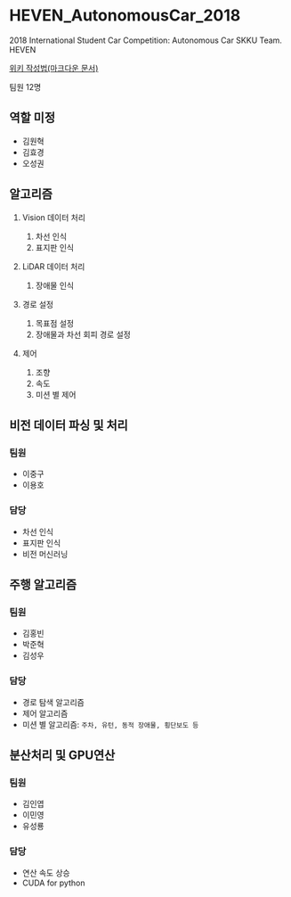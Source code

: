 # HEVEN_AutonomousCar_2018
2018 International Student Car Competition: Autonomous Car SKKU Team. HEVEN

[위키 작성법(마크다운 문서)](https://gist.github.com/ihoneymon/652be052a0727ad59601)

팀원 12명

## 역할 미정
* 김원혁
* 김효경
* 오성권

## 알고리즘
1. Vision 데이터 처리
	1. 차선 인식
	2. 표지판 인식
  
2. LiDAR 데이터 처리
	1. 장애물 인식
  
3. 경로 설정
	1. 목표점 설정
	2. 장애물과 차선 회피 경로 설정
  
4. 제어
	1. 조향
	2. 속도
	3. 미션 별 제어
  
## 비전 데이터 파싱 및 처리
### 팀원
* 이중구
* 이용호
### 담당
* 차선 인식
* 표지판 인식
* 비전 머신러닝

## 주행 알고리즘
### 팀원
* 김홍빈
* 박준혁
* 김성우
### 담당
* 경로 탐색 알고리즘
* 제어 알고리즘
* 미션 별 알고리즘: `주차, 유턴, 동적 장애물, 횡단보도 등`

## 분산처리 및 GPU연산
### 팀원
* 김인엽
* 이민영
* 유성룡
### 담당
* 연산 속도 상승
* CUDA for python
